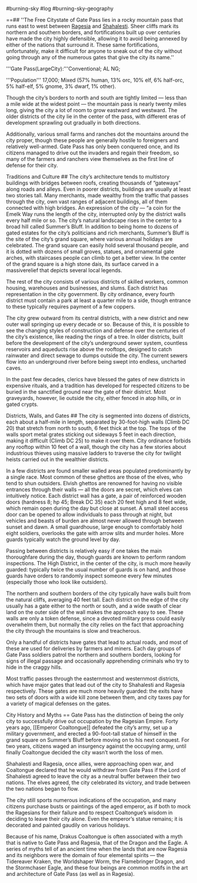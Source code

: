 #burning-sky #log #burning-sky-geography

==## ''The Free Citystate of Gate Pass lies in a rocky mountain pass that runs east to west between [Ragesia](Ragesia.md) and [Shahalesti](Shahalesti.md). Sheer cliffs mark its northern and southern borders, and fortifications built up over centuries have made the city highly defensible, allowing it to avoid being annexed by either of the nations that surround it. These same fortifications, unfortunately, make it difficult for anyone to sneak out of the city without going through any of the numerous gates that give the city its name.''
'''Gate Pass(LargeCity):'''Conventional; AL NG;
'''Population''' 17,000; Mixed (57% human, 13% orc, 10% elf, 6% half-orc, 5% half-elf, 5% gnome, 3% dwarf, 1% other).
Though the city’s borders to north and south are tightly limited — less than a mile wide at the widest point — the mountain pass is nearly twenty miles long, giving the city a lot of room to grow eastward and westward. The older districts of the city lie in the center of the pass, with different eras of development sprawling out gradually in both directions. 
Additionally, various small farms and ranches dot the mountains around the city proper, though these people are generally hostile to foreigners and relatively well-armed. Gate Pass has only been conquered once, and its citizens managed to drive out the invaders and regain their freedom, so many of the farmers and ranchers view themselves as the first line of defense for their city.
 
 Traditions and Culture ## The city’s architecture tends to multistory buildings with bridges between roofs, creating thousands of “gateways” along roads and alleys. Even in poorer districts, buildings are usually at least two stories tall. Many merchants, made wealthy from the traffic that passes through the city, own vast ranges of adjacent buildings, all of them connected with high bridges. An expression of the city — “a coin for the Emelk Way runs the length of the city, interrupted only by the district walls every half mile or so. The city’s natural landscape rises in the center to a broad hill called Summer’s Bluff. In addition to being home to dozens of gated estates for the city’s politicians and rich merchants, Summer’s Bluff is the site of the city’s grand square, where various annual holidays are celebrated. The grand square can easily hold several thousand people, and it is dotted with dozens of small groves, statues, and ornamental gate arches, with staircases people can climb to get a better view. In the center of the grand square is a high stone dais, its surface carved in a massiverelief that depicts several local legends.
The rest of the city consists of various districts of skilled workers, common housing, warehouses and businesses, and slums. Each district has representation in the city government. By city ordinance, every fourth district must contain a park at least a quarter mile to a side, though entrance to these typically requires payment of a few coppers.
The city grew outward from its central districts, with a new district and new outer wall springing up every decade or so. Because of this, it is possible to see the changing styles of construction and defense over the centuries of the city’s existence, like reading the rings of a tree. In older districts, built before the development of the city’s underground sewer system, countless reservoirs and aqueducts rise above the rooftops, designed to catch rainwater and direct sewage to dumps outside the city. The current sewers flow into an underground river before being swept into endless, uncharted caves.
In the past few decades, clerics have blessed the gates of new districts in expensive rituals, and a tradition has developed for respected citizens to be buried in the sanctified ground near the gate of their district. Most graveyards, however, lie outside the city, either fenced in atop hills, or in gated crypts. 
 
 Districts, Walls, and Gates ## The city is segmented into dozens of districts, each about a half-mile in length, separated by 30-foot-high walls (Climb DC 20) that stretch from north to south, 6 feet thick at the top. The tops of the walls sport metal grates sticking out sideways 5 feet in each direction, making it difficult (Climb DC 25) to make it over them. City ordinance forbids any
rooftop within 10 feet of a wall, though the city has a few stories about industrious thieves using massive ladders to traverse the city for twilight heists carried out in the wealthier districts.
In a few districts are found smaller walled areas populated predominantly by a single race. Most common of these ghettos are those of the elves, who tend to shun outsiders. Elvish ghettos are renowned for having no visible entrances through their walls — all the doors are secret, which elves can intuitively notice.
Each district wall has a gate, a pair of reinforced wooden doors (hardness 8; hp 45; Break DC 35) each 20 feet high and 8 feet wide, which remain open during the day but close at sunset. A small steel access door can be opened to allow individuals
to pass through at night, but vehicles and beasts of burden are almost never allowed through between sunset and dawn. A small guardhouse, large enough to comfortably hold eight soldiers, overlooks the gate with arrow slits and murder holes. More guards typically watch the ground level by day. 
Passing between districts is relatively easy if one takes the main thoroughfare during the day, though guards are known to perform random inspections. The High District, in the center of the city, is much more heavily guarded: typically twice the usual number of guards is on hand, and those guards have orders to randomly inspect someone every few minutes (especially those who look like outsiders). 
The northern and southern borders of the city typically have walls built from the natural cliffs, averaging 40 feet tall. Each district on the edge of the city usually has a gate either to the north or south, and
a wide swath of clear land on the outer side of the wall makes the approach easy to see. These walls are only a token defense, since a devoted military press could easily overwhelm them, but normally the city relies on the fact that approaching the city through the mountains is slow and treacherous.
Only a handful of districts have gates that lead to actual roads, and most of these are used for deliveries by farmers and miners. Each day groups of Gate Pass soldiers patrol the northern and southern borders, looking for signs of illegal passage and occasionally apprehending criminals who try to hide in the craggy hills.
Most traffic passes through the easternmost and westernmost districts, which have major gates that lead out of the city to Shahalesti and Ragesia respectively. These gates are much more heavily guarded: the exits have two sets of doors with a
wide kill zone between them, and city taxes pay for a variety of magical defenses on the gates.
 
 City History and Myths ==
Gate Pass has the distinction of being the only city to successfully drive out occupation by the Ragesian Empire. Forty years ago, [[Emperor Coaltongue]] defeated the city’s army, set up a military government, and erected a 90-foot-tall statue of himself in the grand square on Summer’s Bluff before moving on to his next conquest. For two years, citizens waged an
insurgency against the occupying army, until finally Coaltongue decided the city wasn’t worth the loss of men.
Shahalesti and Ragesia, once allies, were approaching open war, and Coaltongue declared that he would withdraw from Gate Pass
if the Lord of Shahalesti agreed to leave the city as a neutral buffer between their two nations. The elves agreed, the city celebrated its victory, and trade between the two nations began to flow.
The city still sports numerous indications of the occupation, and many citizens purchase busts or paintings of the aged emperor, as if both to mock the Ragesians for their failure and to respect Coaltongue’s wisdom in deciding to leave their city alone. Even the emperor’s statue remains; it is decorated and painted gaudily on various holidays.
Because of his name, Drakus Coaltongue is often associated with a myth that is native to Gate Pass and Ragesia, that of the Dragon and the Eagle. A series of myths tell of an ancient time when the lands that are now Ragesia and its neighbors were the domain of four elemental spirits — the Tidereaver Kraken, the Worldshaper Worm, the Flamebringer Dragon, and the Stormchaser Eagle, and these four beings are common motifs in the art and architecture of Gate Pass (as well as in Ragesia).
